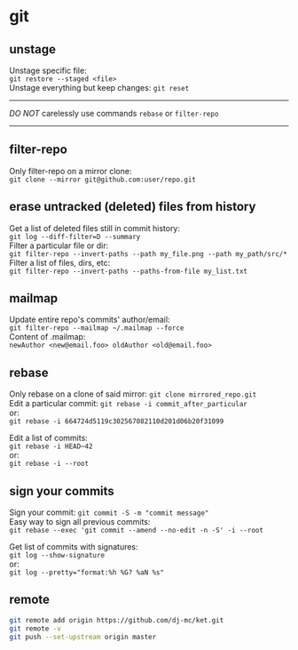 # git

## unstage

Unstage specific file:  
`git restore --staged <file>`  
Unstage everything but keep changes: `git reset`

---

_DO NOT_ carelessly use commands `rebase` or `filter-repo`

---

## filter-repo

Only filter-repo on a mirror clone:  
`git clone --mirror git@github.com:user/repo.git`

## erase untracked (deleted) files from history

Get a list of deleted files still in commit history:  
`git log --diff-filter=D --summary`  
Filter a particular file or dir:  
`git filter-repo --invert-paths --path my_file.png --path my_path/src/*`  
Filter a list of files, dirs, etc:  
`git filter-repo --invert-paths --paths-from-file my_list.txt`

## mailmap

Update entire repo's commits' author/email:  
`git filter-repo --mailmap ~/.mailmap --force`  
Content of .mailmap:  
`newAuthor <new@email.foo> oldAuthor <old@email.foo>`

## rebase

Only rebase on a clone of said mirror: `git clone mirrored_repo.git`  
Edit a particular commit: `git rebase -i commit_after_particular`  
or:  
`git rebase -i 664724d5119c302567082110d201d06b20f31099`

Edit a list of commits:  
`git rebase -i HEAD~42`  
or:  
`git rebase -i --root`

## sign your commits

Sign your commit: `git commit -S -m "commit message"`  
Easy way to sign all previous commits:  
`git rebase --exec 'git commit --amend --no-edit -n -S' -i --root`

Get list of commits with signatures:  
`git log --show-signature`  
or:  
`git log --pretty="format:%h %G? %aN %s"`

## remote

```bash
git remote add origin https://github.com/dj-mc/ket.git
git remote -v
git push --set-upstream origin master
```
